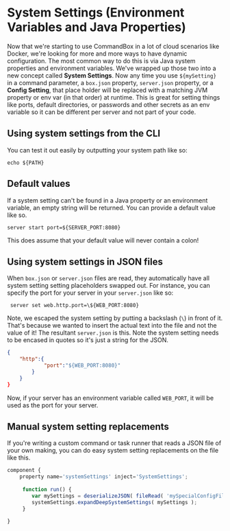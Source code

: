 # System Settings (Environment Variables and Java Properties)

Now that we're starting to use CommandBox in a lot of cloud scenarios like Docker, we're looking for more and more ways to have dynamic configuration.  The most common way to do this is via Java system properties and environment variables.  We've wrapped up those two into a new concept called **System Settings**.  Now any time you use `${mySetting}` in a command parameter, a `box.json` property, `server.json` property, or a **Config Setting**, that place holder will be replaced with a matching JVM property or env var (in that order) at runtime.  This is great for setting things like ports, default directories, or passwords and other secrets as an env variable so it can be different per server and not part of your code.  

## Using system settings from the CLI

You can test it out easily by outputting your system path like so:

```
echo ${PATH}
```

## Default values 

If a system setting can't be found in a Java property or an environment variable, an empty string will be returned.  You can provide a default value like so.

```
server start port=${SERVER_PORT:8080}
````

This does assume that your default value will never contain a colon!

## Using system settings in JSON files

When `box.json` or `server.json` files are read, they automatically have all system setting setting placeholders swapped out.  For instance, you can specify the port for your server in your `server.json` like so:

```
 server set web.http.port=\${WEB_PORT:8080}
```
Note, we escaped the system setting by putting a backslash (`\`) in front of it.  That's because we wanted to insert the actual text into the file and not the value of it!  The resultant `server.json` is this.  Note the system setting needs to be encased in quotes so it's just a string for the JSON.

```json
{
    "http":{
            "port":"${WEB_PORT:8080}"
        }
    }
}
```
Now, if your server has an environment variable called `WEB_PORT`, it will be used as the port for your server.


## Manual system setting replacements

If you're writing a custom command or task runner that reads a JSON file of your own making, you can do easy system setting replacements on the file like this.

```js
component {
    property name='systemSettings' inject='SystemSettings';
    
     function run() {
        var mySettings = deserializeJSON( fileRead( 'mySpecialConfigFile.json' ) );
        systemSettings.expandDeepSystemSettings( mySettings );
     }
    
}
```